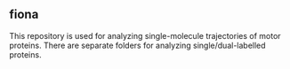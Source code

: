 ## fiona

This repository is used for analyzing single-molecule trajectories of motor proteins. There are separate folders for analyzing 
single/dual-labelled proteins. 


